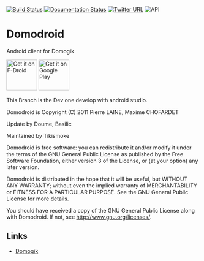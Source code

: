 [![Build Status](https://travis-ci.org/domogik/domodroid.svg?branch=master)](https://travis-ci.org/domogik/domodroid)
[![Documentation Status](http://readthedocs.org/projects/domodroid/badge/?version=latest)](http://domodroid.readthedocs.org/en/latest/?badge=latest)
[![Twitter URL](https://img.shields.io/twitter/url/http/shields.io.svg?style=social)](https://twitter.com/newdomodroid)
![API](https://img.shields.io/badge/API-8%2B-green.svg?style=flat)

Domodroid
=========

Android client for Domogik

<a href="https://f-droid.org/repository/browse/?fdid=org.domogik.domodroid13" target="_blank">
<img src="https://f-droid.org/badge/get-it-on.png" alt="Get it on F-Droid" height="80"/></a>
<a href="https://play.google.com/store/apps/details?id=org.domogik.domodroid13" target="_blank">
<img src="https://play.google.com/intl/en_us/badges/images/generic/en-play-badge.png" alt="Get it on Google Play" height="80"/></a>

This Branch is the Dev one develop with android studio.


 Domodroid is Copyright (C) 2011 Pierre LAINE, Maxime CHOFARDET
 
 Update by Doume, Basilic
 
 Maintained by Tikismoke
 
 Domodroid is free software: you can redistribute it and/or modify it under the
 terms of the GNU General Public License as published by the Free Software
 Foundation, either version 3 of the License, or (at your option) any later
 version.
 
 Domodroid is distributed in the hope that it will be useful, but WITHOUT ANY
 WARRANTY; without even the implied warranty of MERCHANTABILITY or FITNESS FOR
 A PARTICULAR PURPOSE. See the GNU General Public License for more details.
 
 You should have received a copy of the GNU General Public License along with
 Domodroid. If not, see <http://www.gnu.org/licenses/>.

## Links
* [Domogik](http://domogik.org)
